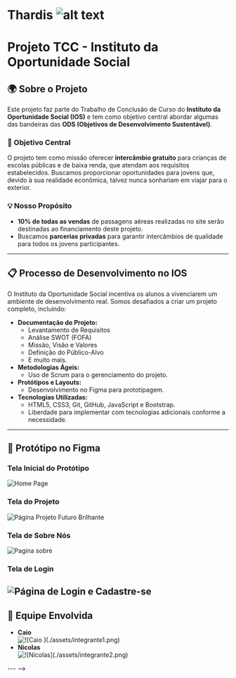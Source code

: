 # Thardis  ![alt text](assets/IMG/Figma/logo.png)

# Projeto TCC - Instituto da Oportunidade Social

## 🌍 Sobre o Projeto

Este projeto faz parte do Trabalho de Conclusão de Curso do **Instituto da Oportunidade Social (IOS)** e tem como objetivo central abordar algumas das bandeiras das **ODS (Objetivos de Desenvolvimento Sustentável)**.  

### 🎯 Objetivo Central
O projeto tem como missão oferecer **intercâmbio gratuito** para crianças de escolas públicas e de baixa renda, que atendam aos requisitos estabelecidos. Buscamos proporcionar oportunidades para jovens que, devido à sua realidade econômica, talvez nunca sonhariam em viajar para o exterior.  

### 💡 Nosso Propósito
- **10% de todas as vendas** de passagens aéreas realizadas no site serão destinadas ao financiamento deste projeto.  
- Buscamos **parcerias privadas** para garantir intercâmbios de qualidade para todos os jovens participantes.  

---

## 📋 Processo de Desenvolvimento no IOS

O Instituto da Oportunidade Social incentiva os alunos a vivenciarem um ambiente de desenvolvimento real. Somos desafiados a criar um projeto completo, incluindo:  
- **Documentação do Projeto:**  
  - Levantamento de Requisitos  
  - Análise SWOT (FOFA)  
  - Missão, Visão e Valores  
  - Definição do Público-Alvo  
  - E muito mais.  
- **Metodologias Ágeis:**  
  - Uso de Scrum para o gerenciamento do projeto.  
- **Protótipos e Layouts:**  
  - Desenvolvimento no Figma para prototipagem.  
- **Tecnologias Utilizadas:**  
  - HTML5, CSS3, Git, GitHub, JavaScript e Bootstrap.  
  - Liberdade para implementar com tecnologias adicionais conforme a necessidade.  

---

## 🎨 Protótipo no Figma

### Tela Inicial do Protótipo
![Home Page](assets/IMG/Figma/HomePage.png)

### Tela do Projeto
![Página Projeto Futuro Brilhante ](assets/IMG/Figma/Projeto_futuro_brilhante.png)

### Tela de Sobre Nós
![Pagina sobre](assets/IMG/Figma/SobreNos.png)

### Tela de Login
![Página de Login e Cadastre-se](assets/IMG/Figma/Login.png)
---
## 👥 Equipe Envolvida

- **Caio**  
  ![!\[Caio \](./assets/integrante1.png)  ](assets/IMG/sobreNos-IMG/Caio.jpeg)
- **Nicolas**  
 ![ !\[Nicolas\](./assets/integrante2.png)  ](assets/IMG/sobreNos-IMG/nicolas.jpeg)
<!-- - **Integrante 3**  
  ![Foto do Integrante 3](./assets/integrante3.png)  
- **Integrante 4**  
  ![Foto do Integrante 4](./assets/integrante4.png)   -->

--- -->

